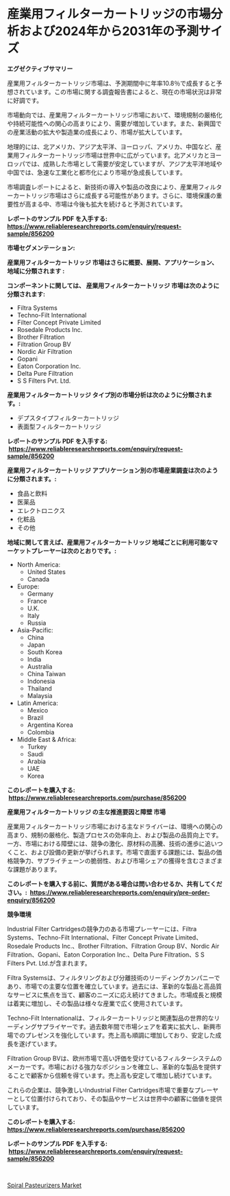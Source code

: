 <p><h1>産業用フィルターカートリッジの市場分析および2024年から2031年の予測サイズ</h1></p><p><strong>エグゼクティブサマリー</strong></p>
<p><p>産業用フィルターカートリッジ市場は、予測期間中に年率10.8％で成長すると予想されています。この市場に関する調査報告書によると、現在の市場状況は非常に好調です。</p><p>市場動向では、産業用フィルターカートリッジ市場において、環境規制の厳格化や持続可能性への関心の高まりにより、需要が増加しています。また、新興国での産業活動の拡大や製造業の成長により、市場が拡大しています。</p><p>地理的には、北アメリカ、アジア太平洋、ヨーロッパ、アメリカ、中国など、産業用フィルターカートリッジ市場は世界中に広がっています。北アメリカとヨーロッパでは、成熟した市場として需要が安定していますが、アジア太平洋地域や中国では、急速な工業化と都市化により市場が急成長しています。</p><p>市場調査レポートによると、新技術の導入や製品の改良により、産業用フィルターカートリッジ市場はさらに成長する可能性があります。さらに、環境保護の重要性が高まる中、市場は今後も拡大を続けると予測されています。</p></p>
<p><strong>レポートのサンプル PDF を入手する: <a href="https://www.reliableresearchreports.com/enquiry/request-sample/856200">https://www.reliableresearchreports.com/enquiry/request-sample/856200</a></strong></p>
<p><strong>市場セグメンテーション:</strong></p>
<p><strong> 産業用フィルターカートリッジ 市場はさらに概要、展開、アプリケーション、地域に分類されます :</strong></p>
<p><strong>コンポーネントに関しては、 産業用フィルターカートリッジ 市場は次のように分類されます: &nbsp;</strong></p>
<p><ul><li>Filtra Systems</li><li>Techno-Filt International</li><li>Filter Concept Private Limited</li><li>Rosedale Products Inc.</li><li>Brother Filtration</li><li>Filtration Group BV</li><li>Nordic Air Filtration</li><li>Gopani</li><li>Eaton Corporation Inc.</li><li>Delta Pure Filtration</li><li>S S Filters Pvt. Ltd.</li></ul></p>
<p><strong> 産業用フィルターカートリッジ タイプ別の市場分析は次のように分類されます。:</strong></p>
<p><ul><li>デプスタイプフィルターカートリッジ</li><li>表面型フィルターカートリッジ</li></ul></p>
<p><strong>レポートのサンプル PDF を入手する: &nbsp;<a href="https://www.reliableresearchreports.com/enquiry/request-sample/856200">https://www.reliableresearchreports.com/enquiry/request-sample/856200</a></strong></p>
<p><strong> 産業用フィルターカートリッジ アプリケーション別の市場産業調査は次のように分類されます。:</strong></p>
<p><ul><li>食品と飲料</li><li>医薬品</li><li>エレクトロニクス</li><li>化粧品</li><li>その他</li></ul></p>
<p><strong>地域に関して言えば、産業用フィルターカートリッジ 地域ごとに利用可能なマーケットプレーヤーは次のとおりです。:</strong></p>
<p><ul>
    <li>
        North America:
        <ul>
            <li>United States</li>
            <li>Canada</li>
        </ul>
    </li>
    <li>
        Europe:
        <ul>
            <li>Germany</li>
            <li>France</li>
            <li>U.K.</li>
            <li>Italy</li>
            <li>Russia</li>
        </ul>
    </li>
    <li>
        Asia-Pacific:
        <ul>
            <li>China</li>
            <li>Japan</li>
            <li>South Korea</li>
            <li>India</li>
            <li>Australia</li>
            <li>China Taiwan</li>
            <li>Indonesia</li>
            <li>Thailand</li>
            <li>Malaysia</li>
        </ul>
    </li>
    <li>
        Latin America:
        <ul>
            <li>Mexico</li>
            <li>Brazil</li>
            <li>Argentina Korea</li>
            <li>Colombia</li>
        </ul>
    </li>
    <li>
        Middle East & Africa:
        <ul>
            <li>Turkey</li>
            <li>Saudi</li>
            <li>Arabia</li>
            <li>UAE</li>
            <li>Korea</li>
        </ul>
    </li>
    </ul></p>
<p><strong>このレポートを購入する: &nbsp;<a href="https://www.reliableresearchreports.com/purchase/856200">https://www.reliableresearchreports.com/purchase/856200</a></strong></p>
<p><strong>産業用フィルターカートリッジ の主な推進要因と障壁 市場</strong></p>
<p><p>産業用フィルターカートリッジ市場における主なドライバーは、環境への関心の高まり、規制の厳格化、製造プロセスの効率向上、および製品の品質向上です。一方、市場における障壁には、競争の激化、原材料の高騰、技術の進歩に追いつくこと、および設備の更新が挙げられます。市場で直面する課題には、製品の価格競争力、サプライチェーンの脆弱性、および市場シェアの獲得を含むさまざまな課題があります。</p></p>
<p><strong>このレポートを購入する前に、質問がある場合は問い合わせるか、共有してください。:&nbsp; <a href="https://www.reliableresearchreports.com/enquiry/pre-order-enquiry/856200">https://www.reliableresearchreports.com/enquiry/pre-order-enquiry/856200</a></strong></p>
<p><strong>競争環境</strong></p>
<p><p>Industrial Filter Cartridgesの競争力のある市場プレーヤーには、Filtra Systems、Techno-Filt International、Filter Concept Private Limited、Rosedale Products Inc.、Brother Filtration、Filtration Group BV、Nordic Air Filtration、Gopani、Eaton Corporation Inc.、Delta Pure Filtration、S S Filters Pvt. Ltd.が含まれます。</p><p>Filtra Systemsは、フィルタリングおよび分離技術のリーディングカンパニーであり、市場での主要な位置を確立しています。過去には、革新的な製品と高品質なサービスに焦点を当て、顧客のニーズに応え続けてきました。市場成長と規模は着実に増加し、その製品は様々な産業で広く使用されています。</p><p>Techno-Filt Internationalは、フィルターカートリッジと関連製品の世界的なリーディングサプライヤーです。過去数年間で市場シェアを着実に拡大し、新興市場でのプレゼンスを強化しています。売上高も順調に増加しており、安定した成長を遂げています。</p><p>Filtration Group BVは、欧州市場で高い評価を受けているフィルターシステムのメーカーです。市場における強力なポジションを確立し、革新的な製品を提供することで顧客から信頼を得ています。売上高も安定して増加し続けています。</p><p>これらの企業は、競争激しいIndustrial Filter Cartridges市場で重要なプレーヤーとして位置付けられており、その製品やサービスは世界中の顧客に価値を提供しています。</p></p>
<p><strong>このレポートを購入する: &nbsp; <a href="https://www.reliableresearchreports.com/purchase/856200">https://www.reliableresearchreports.com/purchase/856200</a></strong></p>
<p><strong>レポートのサンプル PDF を入手する: &nbsp;<a href="https://www.reliableresearchreports.com/enquiry/request-sample/856200">https://www.reliableresearchreports.com/enquiry/request-sample/856200</a></strong><strong></strong></p>
<p>&nbsp;</p>
<p><p><a href="https://metal-farmhouse-e95.notion.site/Spiral-Pasteurizers-Market-Dynamics-2024-2031-Also-about-Its-Market-Trends-Projections-and-Opport-168e4bebb2514d29a0ab7525fcfe360b">Spiral Pasteurizers Market</a></p></p>